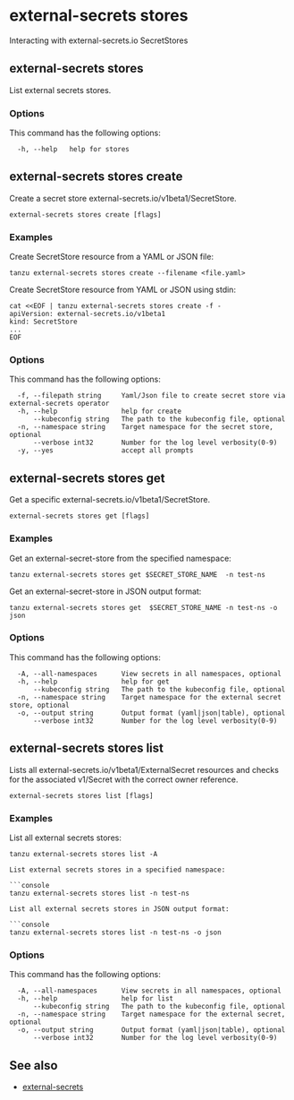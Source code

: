 # external-secrets stores

Interacting with external-secrets.io SecretStores

## <a id="stores"></a> external-secrets stores

List external secrets stores.

### <a id="stores-options"></a> Options

This command has the following options:

```console
  -h, --help   help for stores
```

## <a id="stores-create"></a> external-secrets stores create

Create a secret store external-secrets.io/v1beta1/SecretStore.

```console
external-secrets stores create [flags]
```

### <a id="stores-create-examples"></a> Examples

Create SecretStore resource from a YAML or JSON file:

```console
tanzu external-secrets stores create --filename <file.yaml>
```
<!-- angle brackets around file.yaml are required or not? -->

Create SecretStore resource from YAML or JSON using stdin:

```console
cat <<EOF | tanzu external-secrets stores create -f -
apiVersion: external-secrets.io/v1beta1
kind: SecretStore
...
EOF
```

### <a id="stores-create-options"></a> Options

This command has the following options:

```console
  -f, --filepath string     Yaml/Json file to create secret store via external-secrets operator
  -h, --help                help for create
      --kubeconfig string   The path to the kubeconfig file, optional
  -n, --namespace string    Target namespace for the secret store, optional
      --verbose int32       Number for the log level verbosity(0-9)
  -y, --yes                 accept all prompts
```

## <a id="stores-get"></a> external-secrets stores get

Get a specific external-secrets.io/v1beta1/SecretStore.

```console
external-secrets stores get [flags]
```

### <a id="stores-get-examples"></a> Examples

Get an external-secret-store from the specified namespace:

```console
tanzu external-secrets stores get $SECRET_STORE_NAME  -n test-ns
```

Get an external-secret-store in JSON output format:

```console
tanzu external-secrets stores get  $SECRET_STORE_NAME -n test-ns -o json
```

### <a id="stores-get-options"></a> Options

This command has the following options:

```console
  -A, --all-namespaces      View secrets in all namespaces, optional
  -h, --help                help for get
      --kubeconfig string   The path to the kubeconfig file, optional
  -n, --namespace string    Target namespace for the external secret store, optional
  -o, --output string       Output format (yaml|json|table), optional
      --verbose int32       Number for the log level verbosity(0-9)
```

## <a id="stores-list"></a> external-secrets stores list

Lists all external-secrets.io/v1beta1/ExternalSecret resources and checks for the associated v1/Secret
with the correct owner reference.

```console
external-secrets stores list [flags]
```

### <a id="stores-list-examples"></a> Examples

List all external secrets stores:

```console
tanzu external-secrets stores list -A

List external secrets stores in a specified namespace:

```console
tanzu external-secrets stores list -n test-ns

List all external secrets stores in JSON output format:

```console
tanzu external-secrets stores list -n test-ns -o json
```

### <a id="stores-list-options"></a> Options

This command has the following options:

```console
  -A, --all-namespaces      View secrets in all namespaces, optional
  -h, --help                help for list
      --kubeconfig string   The path to the kubeconfig file, optional
  -n, --namespace string    Target namespace for the external secret, optional
  -o, --output string       Output format (yaml|json|table), optional
      --verbose int32       Number for the log level verbosity(0-9)
```

## <a id="see-also"></a> See also

- [external-secrets](external-secrets.md)
